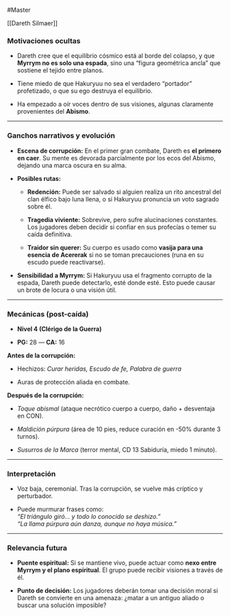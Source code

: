 #Master

[[Dareth Silmaer]]

### Motivaciones ocultas

- Dareth cree que el equilibrio cósmico está al borde del colapso, y que **Myrrym no es solo una espada**, sino una “figura geométrica ancla” que sostiene el tejido entre planos.
    
- Tiene miedo de que Hakuryuu no sea el verdadero “portador” profetizado, o que su ego destruya el equilibrio.
    
- Ha empezado a oír voces dentro de sus visiones, algunas claramente provenientes del **Abismo**.
    

---

### Ganchos narrativos y evolución

- **Escena de corrupción:** En el primer gran combate, Dareth es **el primero en caer**. Su mente es devorada parcialmente por los ecos del Abismo, dejando una marca oscura en su alma.
    
- **Posibles rutas:**
    
    - **Redención:** Puede ser salvado si alguien realiza un rito ancestral del clan élfico bajo luna llena, o si Hakuryuu pronuncia un voto sagrado sobre él.
        
    - **Tragedia viviente:** Sobrevive, pero sufre alucinaciones constantes. Los jugadores deben decidir si confiar en sus profecías o temer su caída definitiva.
        
    - **Traidor sin querer:** Su cuerpo es usado como **vasija para una esencia de Acererak** si no se toman precauciones (runa en su escudo puede reactivarse).
        
- **Sensibilidad a Myrrym:** Si Hakuryuu usa el fragmento corrupto de la espada, Dareth puede detectarlo, esté donde esté. Esto puede causar un brote de locura o una visión útil.
    

---

### Mecánicas (post-caída)

- **Nivel 4 (Clérigo de la Guerra)**
    
- **PG:** 28 — **CA:** 16
    

**Antes de la corrupción:**

- Hechizos: _Curar heridas, Escudo de fe, Palabra de guerra_
    
- Auras de protección aliada en combate.
    

**Después de la corrupción:**

- _Toque abismal_ (ataque necrótico cuerpo a cuerpo, daño + desventaja en CON).
    
- _Maldición púrpura_ (área de 10 pies, reduce curación en -50% durante 3 turnos).
    
- _Susurros de la Marca_ (terror mental, CD 13 Sabiduría, miedo 1 minuto).
    

---

### Interpretación

- Voz baja, ceremonial. Tras la corrupción, se vuelve más críptico y perturbador.
    
- Puede murmurar frases como:  
    _“El triángulo giró… y todo lo conocido se deshizo.”_  
    _“La llama púrpura aún danza, aunque no haya música.”_
    

---

### Relevancia futura

- **Puente espiritual:** Si se mantiene vivo, puede actuar como **nexo entre Myrrym y el plano espiritual**. El grupo puede recibir visiones a través de él.
    
- **Punto de decisión:** Los jugadores deberán tomar una decisión moral si Dareth se convierte en una amenaza: ¿matar a un antiguo aliado o buscar una solución imposible?